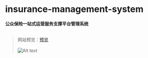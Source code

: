 # insurance-management-system
**公众保险一站式运营服务支撑平台管理系统**<br/><br/>
>网站预览：[预览](http://web.swimly.cn/insurance-management-system/客户关系管理-客户资源.html "Title")<br/><br/>
![Alt text](http://web.swimly.cn/insurance-management-system/web.jpg "Optional title")